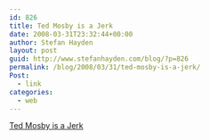 ```yaml
---
id: 826
title: Ted Mosby is a Jerk
date: 2008-03-31T23:32:44+00:00
author: Stefan Hayden
layout: post
guid: http://www.stefanhayden.com/blog/?p=826
permalink: /blog/2008/03/31/ted-mosby-is-a-jerk/
Post:
  - link
categories:
  - web
---
```

<a href="http://tedmosbyisajerk.com/">Ted Mosby is a Jerk</a>